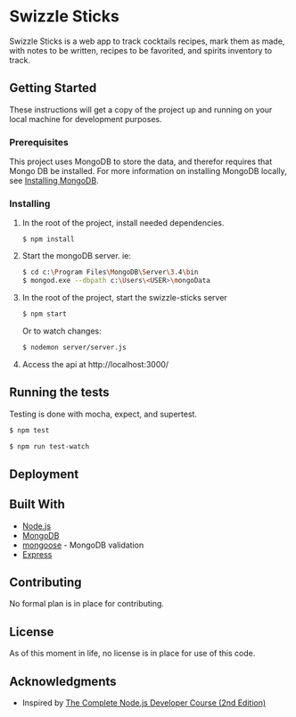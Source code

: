 # Swizzle Sticks

Swizzle Sticks is a web app to track cocktails recipes, mark them as made, with notes to be written, recipes to be favorited, and spirits inventory to track.

## Getting Started

These instructions will get a copy of the project up and running on your local machine for development purposes.

### Prerequisites

This project uses MongoDB to store the data, and therefor requires that Mongo DB be installed. For more information on installing MongoDB locally, see [Installing MongoDB](https://docs.mongodb.com/manual/installation/#tutorial-installation).

### Installing

1. In the root of the project, install needed dependencies.

    `$ npm install`

1. Start the mongoDB server. ie:

    ```bash
    $ cd c:\Program Files\MongoDB\Server\3.4\bin
    $ mongod.exe --dbpath c:\Users\<USER>\mongoData
    ```

1. In the root of the project, start the swizzle-sticks server

    ```bash
    $ npm start
    ```
    Or to watch changes:
    ```bash
    $ nodemon server/server.js
    ```

1. Access the api at http://localhost:3000/

## Running the tests

Testing is done with mocha, expect, and supertest.

```bash
$ npm test
```

```bash
$ npm run test-watch
```


## Deployment

## Built With

- [Node.js](https://nodejs.org/en/)
- [MongoDB](https://www.mongodb.com/)
- [mongoose](http://mongoosejs.com/) - MongoDB validation
- [Express](https://expressjs.com/)

## Contributing

No formal plan is in place for contributing.

## License

As of this moment in life, no license is in place for use of this code.

## Acknowledgments

- Inspired by [The Complete Node.js Developer Course (2nd Edition)](https://www.udemy.com/the-complete-nodejs-developer-course-2/learn/v4/overview)
